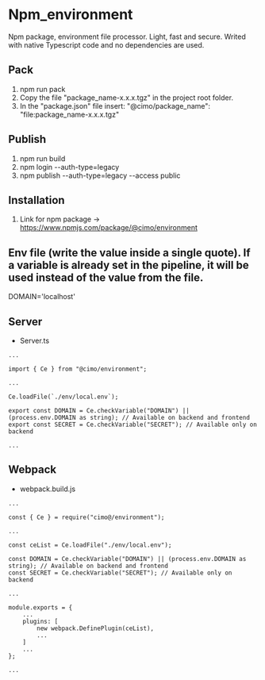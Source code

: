 # Npm_environment

Npm package, environment file processor. Light, fast and secure.
Writed with native Typescript code and no dependencies are used.

## Pack

1. npm run pack
2. Copy the file "package_name-x.x.x.tgz" in the project root folder.
3. In the "package.json" file insert: "@cimo/package_name": "file:package_name-x.x.x.tgz"

## Publish

1. npm run build
2. npm login --auth-type=legacy
3. npm publish --auth-type=legacy --access public

## Installation

1. Link for npm package -> https://www.npmjs.com/package/@cimo/environment

## Env file (write the value inside a single quote). If a variable is already set in the pipeline, it will be used instead of the value from the file.

DOMAIN='localhost'

## Server

-   Server.ts

```
...

import { Ce } from "@cimo/environment";

...

Ce.loadFile(`./env/local.env`);

export const DOMAIN = Ce.checkVariable("DOMAIN") || (process.env.DOMAIN as string); // Available on backend and frontend
export const SECRET = Ce.checkVariable("SECRET"); // Available only on backend

...

```

## Webpack

-   webpack.build.js

```
...

const { Ce } = require("cimo@/environment");

...

const ceList = Ce.loadFile("./env/local.env");

const DOMAIN = Ce.checkVariable("DOMAIN") || (process.env.DOMAIN as string); // Available on backend and frontend
const SECRET = Ce.checkVariable("SECRET"); // Available only on backend

...

module.exports = {
    ...
    plugins: [
        new webpack.DefinePlugin(ceList),
        ...
    ]
    ...
};

...

```
